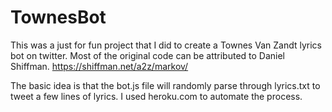 # TownesBot

This was a just for fun project that I did to create a Townes Van Zandt lyrics bot on twitter. Most of the original code can be attributed to Daniel Shiffman. 
https://shiffman.net/a2z/markov/

The basic idea is that the bot.js file will randomly parse through lyrics.txt to tweet a few lines of lyrics. I used heroku.com to automate the process.
